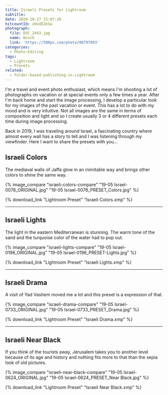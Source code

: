 ```yaml
---
title: Israeli Presets for Lightroom
subtitle:
date: 2020-10-27 15:07:20
hitcountId: zHxUEZeSw
photograph:
  file: DSC_2443.jpg
  name: Winch
  link: 'https://500px.com/photo/80797993'
categories:
  - Photo-Editing
tags:
  - Lightroom
  - Presets
related:
  - Folder-based-publishing-in-Lightroom
---
```


I'm a travel and event photo enthusiast, which means I'm shooting a lot of photographs on vacation or at special events only a few times a year. After I'm back home and start the image processing, I develop a particular look for my images of the past vacation or event. This has a lot to do with my mood and is very intuitive. Not all images are the same in terms of composition and light and so I create usually 3 or 4 different presets each time during image processing.

Back in 2019, I was traveling around Israel, a fascinating country where almost every wall has a story to tell and I was listening through my viewfinder. Here I want to share the presets with you...

<!-- more -->

## Israeli Colors

The mediaval walls of Jaffa glow in an inimitable way and brings other colors to shine the same way.

{% image_compare "israeli-colors-compare" "19-05 Israel-0078_ORIGINAL.jpg" "19-05 Israel-0078_PRESET_Colors.jpg" %}

{% download_link "Lightroom Preset" "Israeli Colors.xmp" %}

---

## Israeli Lights

The light in the eastern Mediterranean is stunning. The warm tone of the sand and the turquoise color of the water had to pop out.

{% image_compare "israeli-lights-compare" "19-05 Israel-0196_ORIGINAL.jpg" "19-05 Israel-0196_PRESET-Lights.jpg" %}

{% download_link "Lightroom Preset" "Israeli Lights.xmp" %}

---

## Israeli Drama

A visit of Yad Vashem moved me a lot and this preset is a expression of that.

{% image_compare "israeli-drama-compare" "19-05 Israel-0733_ORIGINAL.jpg" "19-05 Israel-0733_PRESET_Drama.jpg" %}

{% download_link "Lightroom Preset" "Israeli Drama.xmp" %}

---

## Israeli Near Black

If you think of the tourists away, Jerusalem takes you to another level because of its age and history and nothing fits more to that than the sepia look of old pictures.

{% image_compare "israeli-near-black-compare" "19-05 Israel-0624_ORIGINAL.jpg" "19-05 Israel-0624_PRESET_Near Black.jpg" %}

{% download_link "Lightroom Preset" "Israeli Near Black.xmp" %}
